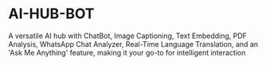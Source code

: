 # AI-HUB-BOT
 A versatile AI hub with ChatBot, Image Captioning, Text Embedding, PDF Analysis, WhatsApp Chat Analyzer, Real-Time Language Translation, and an 'Ask Me Anything' feature, making it your go-to for intelligent interaction
